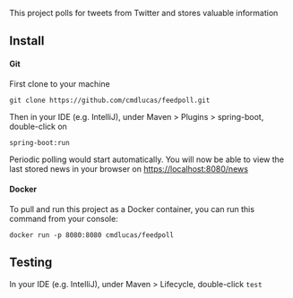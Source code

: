 This project polls for tweets from Twitter and stores valuable information

## Install 

#### Git

First clone to your machine

`git clone https://github.com/cmdlucas/feedpoll.git`

Then in your IDE (e.g. IntelliJ), under Maven > Plugins > spring-boot, double-click on

`spring-boot:run`

Periodic polling would start automatically. You will now be able to view the last stored news in your browser on [https://localhost:8080/news](https://localhost:8080/news) 

#### Docker

To pull and run this project as a Docker container, you can run this command from your console:

`docker run -p 8080:8080 cmdlucas/feedpoll`

## Testing

In your IDE (e.g. IntelliJ), under Maven > Lifecycle, double-click `test`



